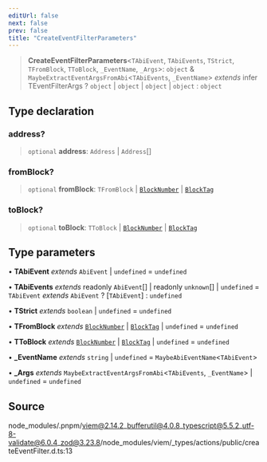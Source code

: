 ```yaml
---
editUrl: false
next: false
prev: false
title: "CreateEventFilterParameters"
---
```


> **CreateEventFilterParameters**\<`TAbiEvent`, `TAbiEvents`, `TStrict`, `TFromBlock`, `TToBlock`, `_EventName`, `_Args`\>: `object` & `MaybeExtractEventArgsFromAbi`\<`TAbiEvents`, `_EventName`\> *extends* infer TEventFilterArgs ? `object` \| `object` \| `object` \| `object` : `object`

## Type declaration

### address?

> `optional` **address**: `Address` \| `Address`[]

### fromBlock?

> `optional` **fromBlock**: `TFromBlock` \| [`BlockNumber`](/reference/tevm/utils/type-aliases/blocknumber/) \| [`BlockTag`](/reference/tevm/utils/type-aliases/blocktag/)

### toBlock?

> `optional` **toBlock**: `TToBlock` \| [`BlockNumber`](/reference/tevm/utils/type-aliases/blocknumber/) \| [`BlockTag`](/reference/tevm/utils/type-aliases/blocktag/)

## Type parameters

• **TAbiEvent** *extends* `AbiEvent` \| `undefined` = `undefined`

• **TAbiEvents** *extends* readonly `AbiEvent`[] \| readonly `unknown`[] \| `undefined` = `TAbiEvent` *extends* `AbiEvent` ? [`TAbiEvent`] : `undefined`

• **TStrict** *extends* `boolean` \| `undefined` = `undefined`

• **TFromBlock** *extends* [`BlockNumber`](/reference/tevm/utils/type-aliases/blocknumber/) \| [`BlockTag`](/reference/tevm/utils/type-aliases/blocktag/) \| `undefined` = `undefined`

• **TToBlock** *extends* [`BlockNumber`](/reference/tevm/utils/type-aliases/blocknumber/) \| [`BlockTag`](/reference/tevm/utils/type-aliases/blocktag/) \| `undefined` = `undefined`

• **_EventName** *extends* `string` \| `undefined` = `MaybeAbiEventName`\<`TAbiEvent`\>

• **_Args** *extends* `MaybeExtractEventArgsFromAbi`\<`TAbiEvents`, `_EventName`\> \| `undefined` = `undefined`

## Source

node\_modules/.pnpm/viem@2.14.2\_bufferutil@4.0.8\_typescript@5.5.2\_utf-8-validate@6.0.4\_zod@3.23.8/node\_modules/viem/\_types/actions/public/createEventFilter.d.ts:13

